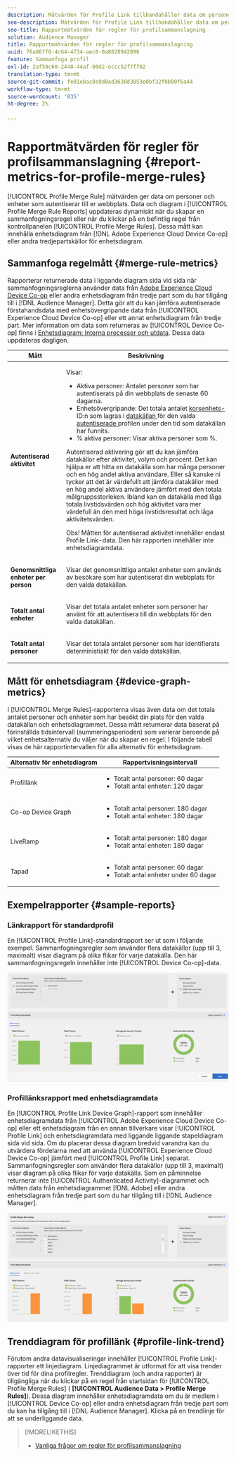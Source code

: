 ```yaml
---
description: Mätvärden för Profile Link tillhandahåller data om personer och enheter som autentiserar din webbplats. Data och diagram i profillänken uppdateras dynamiskt när du skapar sammanfogningsregler eller när du klickar på en befintlig regel på kontrollpanelen Regler för profilsammanfogning. Dessa mått kan innehålla enhetsdiagram från Adobe Experience Cloud Device Co-op eller andra tredjepartskällor för enhetsdiagram.
seo-description: Mätvärden för Profile Link tillhandahåller data om personer och enheter som autentiserar din webbplats. Data och diagram i profillänken uppdateras dynamiskt när du skapar sammanfogningsregler eller när du klickar på en befintlig regel på kontrollpanelen Regler för profilsammanfogning. Dessa mått kan innehålla enhetsdiagram från Adobe Experience Cloud Device Co-op eller andra tredjepartskällor för enhetsdiagram.
seo-title: Rapportmätvärden för regler för profilsammanslagning
solution: Audience Manager
title: Rapportmätvärden för regler för profilsammanslagning
uuid: 76a86ff0-4c64-4734-aec0-0a8828942096
feature: Sammanfoga profil
exl-id: 2af59c60-2448-44af-90d2-eccc52f7ff02
translation-type: tm+mt
source-git-commit: fe01ebac8c0d0ad3630d3853e0bf32f0b00f6a44
workflow-type: tm+mt
source-wordcount: '835'
ht-degree: 2%

---
```


# Rapportmätvärden för regler för profilsammanslagning {#report-metrics-for-profile-merge-rules}

[!UICONTROL Profile Merge Rule] mätvärden ger data om personer och enheter som autentiserar till er webbplats. Data och diagram i [!UICONTROL Profile Merge Rule Reports] uppdateras dynamiskt när du skapar en sammanfogningsregel eller när du klickar på en befintlig regel från kontrollpanelen [!UICONTROL Profile Merge Rules]. Dessa mått kan innehålla enhetsdiagram från [!DNL Adobe Experience Cloud Device Co-op] eller andra tredjepartskällor för enhetsdiagram.

## Sammanfoga regelmått {#merge-rule-metrics}

Rapporterar returnerade data i liggande diagram sida vid sida när sammanfogningsreglerna använder data från [Adobe Experience Cloud Device Co-op](https://docs.adobe.com/content/help/en/device-co-op/using/about/overview.html) eller andra enhetsdiagram från tredje part som du har tillgång till i [!DNL Audience Manager]. Detta gör att du kan jämföra autentiserade förstahandsdata med enhetsövergripande data från [!UICONTROL Experience Cloud Device Co-op] eller ett annat enhetsdiagram från tredje part. Mer information om data som returneras av [!UICONTROL Device Co-op] finns i [Enhetsdiagram: Interna processer och utdata](https://docs.adobe.com/content/help/en/device-co-op/using/device-graph/device-graph-overview.html). Dessa data uppdateras dagligen.

<table id="table_A7FB2F9804F84AC8A6DD05C0E6EE7555"> 
 <thead> 
  <tr> 
   <th colname="col1" class="entry"> Mått </th> 
   <th colname="col2" class="entry"> Beskrivning </th> 
  </tr> 
 </thead>
 <tbody> 
  <tr> 
   <td colname="col1"> <p> <b><span class="wintitle"> Autentiserad aktivitet</span></b> </p> </td> 
   <td colname="col2"> <p>Visar: </p> 
    <ul id="ul_7F7373919A4A49028EF4BF7B28D9F8E9"> 
     <li id="li_FE2F93C496D64ED8928B3E522C9585EA"> <span class="wintitle"> Aktiva personer</span>: Antalet personer som har autentiserats på din webbplats de senaste 60 dagarna. </li> 
     <li id="li_60CFD26EE68B442683C0ED5FED1A79C8"> <span class="wintitle"> Enhetsövergripande</span>: Det totala antalet  <a href="merge-rules-start.md#create-data-source"> korsenhets-</a> ID:n som lagras i  <a href="https://docs.adobe.com/content/help/en/audience-manager/user-guide/features/data-sources/manage-datasources.html"> datakällan </a> för den valda  <a href="merge-rule-definitions.md"> autentiserade </a> profilen under den tid som datakällan har funnits. </li> 
     <li id="li_F2F07B6A326C4A18B79A0CF2C47D9677"> <span class="wintitle"> % aktiva personer</span>: Visar  <span class="wintitle"> aktiva </span> personer som %. </li> 
    </ul> <p> <span class="wintitle"> Autentiserad </span> aktivering gör att du kan jämföra datakällor efter aktivitet, volym och procent. Det kan hjälpa er att hitta en datakälla som har många personer och en hög andel aktiva användare. Eller så kanske ni tycker att det är värdefullt att jämföra datakällor med en hög andel aktiva användare jämfört med den totala målgruppsstorleken. Ibland kan en datakälla med låga totala livstidsvärden och hög aktivitet vara mer värdefull än den med höga livstidsresultat och låga aktivitetsvärden. </p> <p> <p>Obs! Måtten för <span class="wintitle"> autentiserad aktivitet</span> innehåller endast <span class="wintitle"> Profile Link</span>-data. Den här rapporten innehåller inte <span class="wintitle"> enhetsdiagramdata</span>. </p> </p> </td> 
  </tr> 
  <tr> 
   <td colname="col1"> <p> <b><span class="wintitle"> Genomsnittliga enheter per person</span></b> </p> </td> 
   <td colname="col2"> <p> Visar det genomsnittliga antalet enheter som används av besökare som har autentiserat din webbplats för den valda datakällan. </p> </td> 
  </tr> 
  <tr> 
   <td colname="col1"> <p> <b><span class="wintitle"> Totalt antal enheter</span></b> </p> </td> 
   <td colname="col2"> <p>Visar det totala antalet enheter som personer har använt för att autentisera till din webbplats för den valda datakällan. </p> </td> 
  </tr> 
  <tr> 
   <td colname="col1"> <p> <b><span class="wintitle"> Totalt antal personer</span></b> </p> </td> 
   <td colname="col2"> <p>Visar det totala antalet personer som har identifierats deterministiskt för den valda datakällan. </p> </td> 
  </tr> 
 </tbody> 
</table>

## Mått för enhetsdiagram {#device-graph-metrics}

I [!UICONTROL Merge Rules]-rapporterna visas även data om det totala antalet personer och enheter som har besökt din plats för den valda datakällan och enhetsdiagrammet. Dessa mått returnerar data baserat på förinställda tidsintervall (summeringsperioden) som varierar beroende på vilket enhetsalternativ du väljer när du skapar en regel. I följande tabell visas de här rapportintervallen för alla alternativ för enhetsdiagram.

<table id="table_038983EBC71F4A55BBCA99212AC5DEE6"> 
 <thead> 
  <tr> 
   <th colname="col1" class="entry"> Alternativ för enhetsdiagram </th> 
   <th colname="col2" class="entry"> Rapportvisningsintervall </th> 
  </tr>
 </thead>
 <tbody> 
  <tr> 
   <td colname="col1"> <p><span class="wintitle"> Profillänk</span> </p> </td> 
   <td colname="col2"> <p> 
     <ul id="ul_B2FF2341573840549FFB96579F537082"> 
      <li id="li_B37323C2F2434F41B407500AC5C15447">Totalt antal personer: 60 dagar </li> 
      <li id="li_08D911224A60418BBB3CFB4E70CE73D4">Totalt antal enheter: 120 dagar </li> 
     </ul> </p> </td> 
  </tr> 
  <tr> 
   <td colname="col1"> <p><span class="wintitle"> Co-op Device Graph</span> </p> </td> 
   <td colname="col2"> <p> 
     <ul id="ul_64AD1DD89DF64703B70B973A463BA020"> 
      <li id="li_D7D3A3871F434CBFA71BE8929EB41648">Totalt antal personer: 180 dagar </li> 
      <li id="li_125D387986B2463EB310203CE5857EDA">Totalt antal enheter: 180 dagar </li> 
     </ul> </p> </td> 
  </tr> 
  <tr> 
   <td colname="col1"> <p><span class="wintitle"> LiveRamp</span> </p> </td> 
   <td colname="col2"> <p> 
     <ul id="ul_2772F3AD7E1440789B635794ECDE8DFB"> 
      <li id="li_1432363829D64615B1D349A3722D6268">Totalt antal personer: 180 dagar </li> 
      <li id="li_D5C0E3CE92524B54BBD36C73A326292B">Totalt antal enheter: 180 dagar </li> 
     </ul> </p> </td> 
  </tr> 
  <tr> 
   <td colname="col1"> <p><span class="wintitle"> Tapad</span> </p> </td> 
   <td colname="col2"> <p> 
     <ul id="ul_274529DB58E6442E95C6AD89BECB1362"> 
      <li id="li_67102211A72A4E47AACFE5E369793C17">Totalt antal personer: 60 dagar </li> 
      <li id="li_3E8F3DA6A7B5487895A626674DA363A5">Totalt antal enheter under 60 dagar </li> 
     </ul> </p> </td> 
  </tr> 
 </tbody> 
</table>

## Exempelrapporter {#sample-reports}

### Länkrapport för standardprofil

En [!UICONTROL Profile Link]-standardrapport ser ut som i följande exempel. Sammanfogningsregler som använder flera datakällor (upp till 3, maximalt) visar diagram på olika flikar för varje datakälla. Den här sammanfogningsregeln innehåller inte [!UICONTROL Device Co-op]-data.

![](assets/profile-link-metrics.png)

### Profillänksrapport med enhetsdiagramdata

En [!UICONTROL Profile Link Device Graph]-rapport som innehåller enhetsdiagramdata från [!UICONTROL Adobe Experience Cloud Device Co-op] eller ett enhetsdiagram från en annan tillverkare visar [!UICONTROL Profile Link] och enhetsdiagramdata med liggande liggande stapeldiagram sida vid sida. Om du placerar dessa diagram bredvid varandra kan du utvärdera fördelarna med att använda [!UICONTROL Experience Cloud Device Co-op] jämfört med [!UICONTROL Profile Link] separat. Sammanfogningsregler som använder flera datakällor (upp till 3, maximalt) visar diagram på olika flikar för varje datakälla. Som en påminnelse returnerar inte [!UICONTROL Authenticated Activity]-diagrammet och måtten data från enhetsdiagrammet [!DNL Adobe] eller andra enhetsdiagram från tredje part som du har tillgång till i [!DNL Audience Manager].

![](assets/profile-link-graph.png)

## Trenddiagram för profillänk {#profile-link-trend}

Förutom andra datavisualiseringar innehåller [!UICONTROL Profile Link]-rapporter ett linjediagram. Linjediagrammet är utformat för att visa trender över tid för dina profilregler. Trenddiagram (och andra rapporter) är tillgängliga när du klickar på en regel från startsidan för [!UICONTROL Profile Merge Rules] ( **[!UICONTROL Audience Data > Profile Merge Rules]**). Dessa diagram innehåller enhetsdiagramdata om du är medlem i [!UICONTROL Device Co-op] eller andra enhetsdiagram från tredje part som du kan ha tillgång till i [!DNL Audience Manager]. Klicka på en trendlinje för att se underliggande data.

>[!MORELIKETHIS]
>
>* [Vanliga frågor om regler för profilsammanslagning](../../faq/faq-profile-merge.md)


